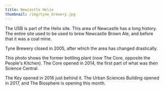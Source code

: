 ```yaml
---
title: Newcastle Helix
thumbnail: /img/tyne_brewery.jpg
---
```

The USB is part of the Helix site. This area of Newcastle has a long history. The entire site used to be used to brew Newcastle Brown Ale, and before that it was a coal mine.

Tyne Brewery closed in 2005, after which the area has changed drastically.

This photo shows the former bottling plant (now The Core, opposite the People's Kitchen). The Core opened in 2014, the first part of what was then Science Central.

The Key opened in 2016 just behind it. The Urban Sciences Building opened in 2017, and The Biosphere is opening this month.

